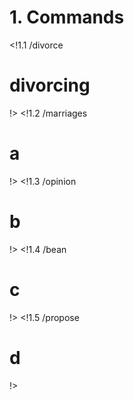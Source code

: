 # 1. Commands
<!1.1 /divorce
# divorcing
!>
<!1.2 /marriages
# a
!>
<!1.3 /opinion
# b
!>
<!1.4 /bean
# c
!>
<!1.5 /propose
# d
!>